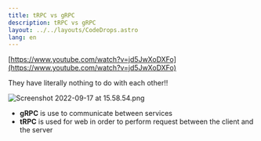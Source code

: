 ```yaml
---
title: tRPC vs gRPC
description: tRPC vs gRPC
layout: ../../layouts/CodeDrops.astro
lang: en
---
```


[https://www.youtube.com/watch?v=jd5JwXoDXFo](https://www.youtube.com/watch?v=jd5JwXoDXFo)

They have literally nothing to do with each other!!

![Screenshot 2022-09-17 at 15.58.54.png](tRPC%20vs%20gRPC%206ca726cbda484092a8939c391a7fc3ea/Screenshot_2022-09-17_at_15.58.54.png)

- **gRPC** is use to communicate between services
- **tRPC** is used for web in order to perform request between the client and the server
